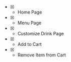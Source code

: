 * [x] - Home Page
* [x] - Menu Page
* [x] - Customize Drink Page
* [x] - Add to Cart
* [x] - Remove Item from Cart
